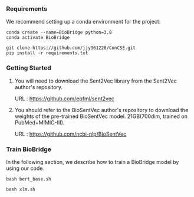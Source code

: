 ### Requirements ### 
We recommend setting up a conda environment for the project:
```
conda create --name=BioBridge python=3.8
conda activate BioBridge

git clone https://github.com/jjy961228/ConCSE.git
pip install -r requirements.txt
```

### Getting Started ###

1. You will need to download the Sent2Vec library from the Sent2Vec author's repository.

    URL : https://github.com/epfml/sent2vec

2. You should refer to the BioSentVec author's repository to download the weights of the pre-trained BioSentVec model. 21GB(700dim, trained on PubMed+MIMIC-III). 

   URL : https://github.com/ncbi-nlp/BioSentVec



### Train BioBridge ###
In the following section, we describe how to train a BioBridge model by using our code.
```
bash bert_base.sh
```

```
bash xlm.sh
```
